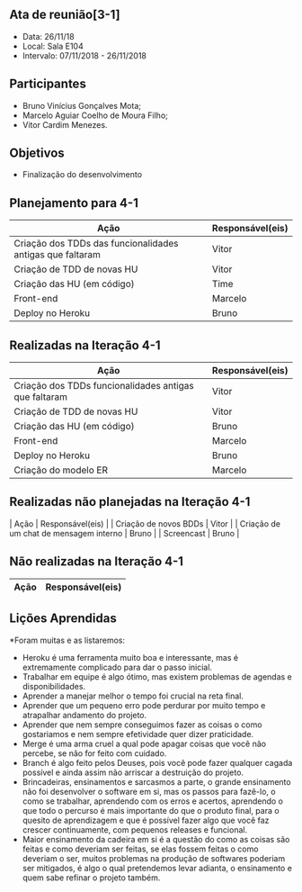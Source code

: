 ## Ata de reunião[3-1]
* Data: 26/11/18
* Local: Sala E104
* Intervalo: 07/11/2018 - 26/11/2018
## Participantes
  * Bruno Vinícius Gonçalves Mota;
  * Marcelo Aguiar Coelho de Moura Filho;
  * Vitor Cardim Menezes. 
## Objetivos
* Finalização do desenvolvimento
## Planejamento para 4-1
| Ação | Responsável(eis) |
|----------|----------|
| Criação dos TDDs das funcionalidades antigas que faltaram | Vitor |
| Criação de TDD de novas HU | Vitor |
| Criação das HU (em código) | Time |
| Front-end             | Marcelo|
| Deploy no Heroku      | Bruno |
## Realizadas na Iteração 4-1
| Ação | Responsável(eis) |
|----------|----------|
| Criação dos TDDs funcionalidades antigas que faltaram | Vitor |
| Criação de TDD de novas HU | Vitor |
| Criação das HU (em código) | Bruno |
| Front-end             | Marcelo|
| Deploy no Heroku      | Bruno |
| Criação do modelo ER | Marcelo |
## Realizadas não planejadas na Iteração 4-1
| Ação | Responsável(eis) |
| Criação de novos BDDs | Vitor |
| Criação de um chat de mensagem interno | Bruno |
| Screencast | Bruno |
## Não realizadas na Iteração 4-1
| Ação | Responsável(eis) |
|----------|----------|

## Lições Aprendidas
*Foram muitas e as listaremos:
- Heroku é uma ferramenta muito boa e interessante, mas é extremamente complicado para dar o passo inicial.
- Trabalhar em equipe é algo ótimo, mas existem problemas de agendas e disponibilidades.
- Aprender a manejar melhor o tempo foi crucial na reta final.
- Aprender que um pequeno erro pode perdurar por muito tempo e atrapalhar andamento do projeto.
- Aprender que nem sempre conseguimos fazer as coisas o como gostariamos e nem sempre efetividade quer dizer praticidade.
- Merge é uma arma cruel a qual pode apagar coisas que você não percebe, se não for feito com cuidado.
- Branch é algo feito pelos Deuses, pois você pode fazer qualquer cagada possível e ainda assim não arriscar a destruição do projeto.
- Brincadeiras, ensinamentos e sarcasmos a parte, o grande ensinamento não foi desenvolver o software em si, mas os passos para fazê-lo, o como se trabalhar, aprendendo com os erros e acertos, aprendendo o que todo o percurso é mais importante do que o produto final, para o quesito de aprendizagem e que é possível fazer algo que você faz crescer continuamente, com pequenos releases e funcional.
- Maior ensinamento da cadeira em si é a questão do como as coisas são feitas e como deveriam ser feitas, se elas fossem feitas o como deveriam o ser, muitos problemas na produção de softwares poderiam ser mitigados, é algo o qual pretendemos levar adianta, o ensinamento e quem sabe refinar o projeto também.


